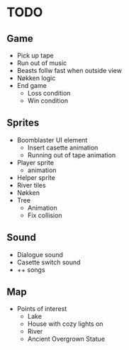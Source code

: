 # TODO

## Game

- Pick up tape
- Run out of music
- Beasts follw fast when outside view
- Nøkken logic
- End game
  - Loss condition
  - Win condition

## Sprites

- Boomblaster UI element
  - Insert casette animation
  - Running out of tape animation
- Player sprite
  - animation
- Helper sprite
- River tiles
- Nøkken
- Tree
  - Animation
  - Fix collision

## Sound

- Dialogue sound
- Casette switch sound
- ++ songs

## Map

- Points of interest
  - Lake
  - House with cozy lights on
  - River
  - Ancient Overgrown Statue
